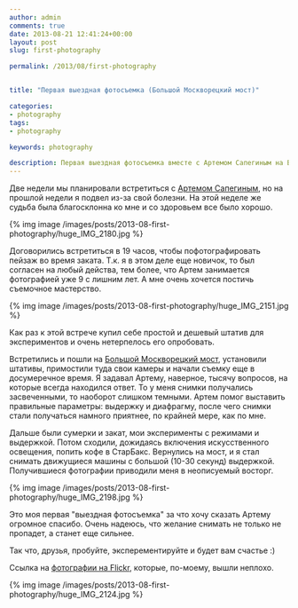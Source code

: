 ```yaml
---
author: admin
comments: true
date: 2013-08-21 12:41:24+00:00
layout: post
slug: first-photography

permalink: /2013/08/first-photography


title: "Первая выездная фотосъемка (Большой Москворецкий мост)"

categories:
- photography
tags:
- photography

keywords: photography

description: Первая выездная фотосъемка вместе с Артемом Сапегиным на Большом Москворецком мосту.
---
```



Две недели мы планировали встретиться с [Артемом Сапегиным](http://sapegin.ru/), но на прошлой недели я подвел из-за свой болезни. На этой неделе же судьба была благосклонна ко мне и со здоровьем все было хорошо.<!--more-->

{% img image /images/posts/2013-08-first-photography/huge_IMG_2180.jpg %}

Договорились встретиться в 19 часов, чтобы пофотографировать пейзаж во время заката. Т.к. я в этом деле еще новичок, то был согласен на любый действа, тем более, что Артем занимается фотографией уже 9 с лишним лет. А мне очень хочется постичь съемочное мастерство.

{% img image /images/posts/2013-08-first-photography/huge_IMG_2151.jpg %}

Как раз к этой встрече купил себе простой и дешевый штатив для экспериментов и очень нетерпелось его опробовать.

Встретились и пошли на [Большой Москворецкий мост](http://ru.wikipedia.org/wiki/%D0%91%D0%BE%D0%BB%D1%8C%D1%88%D0%BE%D0%B9_%D0%9C%D0%BE%D1%81%D0%BA%D0%B2%D0%BE%D1%80%D0%B5%D1%86%D0%BA%D0%B8%D0%B9_%D0%BC%D0%BE%D1%81%D1%82), установили штативы, примостили туда свои камеры и начали съемку еще в досумеречное время. Я задавал Артему, наверное, тысячу вопросов, на которые всегда находился ответ. То у меня снимки получались засвеченными, то наоборот слишком темными. Артем помог выставить правильные параметры: выдержку и диафрагму, после чего снимки стали получаться намного приятнее, по крайней мере, как по мне.

Дальше были сумерки и закат, мои эксперименты с режимами и выдержкой. Потом сходили, дожидаясь включения искусственного освещения, попить кофе в СтарБакс. Вернулись на мост, и я стал снимать движущиеся машины с большой (10-30 секунд) выдержкой. Получившиеся фотографии приводили меня в неописуемый восторг.

{% img image /images/posts/2013-08-first-photography/huge_IMG_2198.jpg %}

Это моя первая "выездная фотосъемка" за что хочу сказать Артему огромное спасибо. Очень надеюсь, что желание снимать не только не пропадет, а станет еще сильнее.

Так что, друзья, пробуйте, эксперементируйте и будет вам счастье :)

Ссылка на [фотографии на Flickr](http://www.flickr.com/photos/vredniy/sets/72157635129351284/), которые, по-моему, вышли неплохо.

{% img image /images/posts/2013-08-first-photography/huge_IMG_2124.jpg %}

